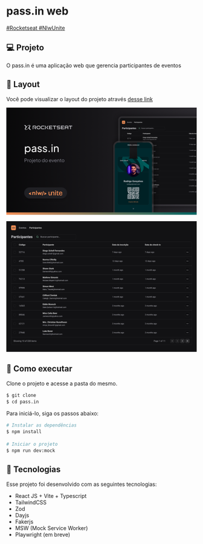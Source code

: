 # pass.in web

[#Rocketseat #NlwUnite](https://www.rocketseat.com.br/)

## 💻 Projeto

O pass.in é uma aplicação web que gerencia participantes de eventos

## 🔖 Layout

Você pode visualizar o layout do projeto através [desse link](https://www.figma.com/community/file/1356738933008624188)

![thumbnail.png](docs/Thumbnail.png)

![projeto.png](docs/projeto.png)

## 🧪 Como executar

Clone o projeto e acesse a pasta do mesmo.

```bash
$ git clone
$ cd pass.in
```

Para iniciá-lo, siga os passos abaixo:
```bash
# Instalar as dependências
$ npm install

# Iniciar o projeto
$ npm run dev:mock
```

## 🚀 Tecnologias

Esse projeto foi desenvolvido com as seguintes tecnologias:

- React JS + Vite + Typescript
- TailwindCSS
- Zod
- Dayjs
- Fakerjs
- MSW (Mock Service Worker)
- Playwright (em breve)
